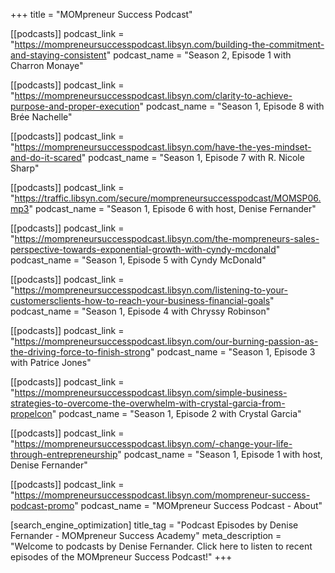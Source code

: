 +++
title = "MOMpreneur Success Podcast"

[[podcasts]]
podcast_link = "https://mompreneursuccesspodcast.libsyn.com/building-the-commitment-and-staying-consistent"
podcast_name = "Season 2, Episode 1 with Charron Monaye"

[[podcasts]]
podcast_link = "https://mompreneursuccesspodcast.libsyn.com/clarity-to-achieve-purpose-and-proper-execution"
podcast_name = "Season 1, Episode 8 with Brée Nachelle"

[[podcasts]]
podcast_link = "https://mompreneursuccesspodcast.libsyn.com/have-the-yes-mindset-and-do-it-scared"
podcast_name = "Season 1, Episode 7 with R. Nicole Sharp"

[[podcasts]]
podcast_link = "https://traffic.libsyn.com/secure/mompreneursuccesspodcast/MOMSP06.mp3"
podcast_name = "Season 1, Episode 6 with host, Denise Fernander"

[[podcasts]]
podcast_link = "https://mompreneursuccesspodcast.libsyn.com/the-mompreneurs-sales-perspective-towards-exponential-growth-with-cyndy-mcdonald"
podcast_name = "Season 1, Episode 5 with Cyndy McDonald"

[[podcasts]]
podcast_link = "https://mompreneursuccesspodcast.libsyn.com/listening-to-your-customersclients-how-to-reach-your-business-financial-goals"
podcast_name = "Season 1, Episode 4 with Chryssy Robinson"

[[podcasts]]
podcast_link = "https://mompreneursuccesspodcast.libsyn.com/our-burning-passion-as-the-driving-force-to-finish-strong"
podcast_name = "Season 1, Episode 3 with Patrice Jones"

[[podcasts]]
podcast_link = "https://mompreneursuccesspodcast.libsyn.com/simple-business-strategies-to-overcome-the-overwhelm-with-crystal-garcia-from-propelcon"
podcast_name = "Season 1, Episode 2 with Crystal Garcia"

[[podcasts]]
podcast_link = "https://mompreneursuccesspodcast.libsyn.com/-change-your-life-through-entrepreneurship"
podcast_name = "Season 1, Episode 1 with host, Denise Fernander"

[[podcasts]]
podcast_link = "https://mompreneursuccesspodcast.libsyn.com/mompreneur-success-podcast-promo"
podcast_name = "MOMpreneur Success Podcast - About"

[search_engine_optimization]
title_tag = "Podcast Episodes by Denise Fernander - MOMpreneur Success Academy"
meta_description = "Welcome to podcasts by Denise Fernander. Click here to listen to recent episodes of the MOMpreneur Success Podcast!"
+++

